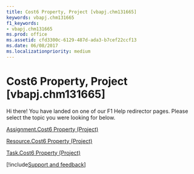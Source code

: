 ```yaml
---
title: Cost6 Property, Project [vbapj.chm131665]
keywords: vbapj.chm131665
f1_keywords:
- vbapj.chm131665
ms.prod: office
ms.assetid: cfd3300c-6129-487d-ada3-b7cef22ccf13
ms.date: 06/08/2017
ms.localizationpriority: medium
---
```



# Cost6 Property, Project [vbapj.chm131665]

Hi there! You have landed on one of our F1 Help redirector pages. Please select the topic you were looking for below.

[Assignment.Cost6 Property (Project)](https://msdn.microsoft.com/library/d0ad1074-caf9-c160-042b-2bca5ea220e4%28Office.15%29.aspx)

[Resource.Cost6 Property (Project)](https://msdn.microsoft.com/library/97a86173-c589-3779-599c-fcab7d8b079e%28Office.15%29.aspx)

[Task.Cost6 Property (Project)](https://msdn.microsoft.com/library/371f7cc5-7a15-3adc-c68c-7be971091da4%28Office.15%29.aspx)

[!include[Support and feedback](~/includes/feedback-boilerplate.md)]